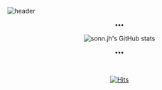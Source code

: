 ![header](https://capsule-render.vercel.app/api?type=slice&height=250&text=sonn.jh&fontSize=65&desc=Java,%20Spring,%20jQuery%20&descSize=16&fontAlign=75&descAlign=75&fontAlignY=28&descAlignY=44&rotate=16.4&color=C6F7E9&fontColor=424242)

<p align="center"><b>•••</b></p>

<div align="center">
  
  ![sonn.jh's GitHub stats](https://github-readme-stats.vercel.app/api?username=sonnjh&show_icons=true&title_color=42C9A8&text_color=424242&icon_color=42C9A8&hide_border=true&count_private=true)
  
  <p><b>•••</b></p>
  <br>
  
  [![Hits](https://hits.seeyoufarm.com/api/count/incr/badge.svg?url=https%3A%2F%2Fgithub.com%2Fsonnjh&count_bg=%23E1E1E1&title_bg=%237BF7D5&icon=github.svg&icon_color=%23FFFFFF&title=views&edge_flat=false)](https://hits.seeyoufarm.com)
</div>
